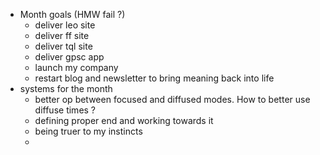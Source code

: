 - Month goals (HMW fail ?)
	- deliver leo site
	- deliver ff site
	- deliver tql site
	- deliver gpsc app
	- launch my company
	- restart blog and newsletter to bring meaning back into life
- systems for the month
	- better op between focused and diffused modes. How to better use diffuse times ?
	- defining proper end and working towards it
	- being truer to my instincts
	-